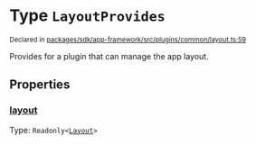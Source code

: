 # Type `LayoutProvides`
<sub>Declared in [packages/sdk/app-framework/src/plugins/common/layout.ts:59](https://github.com/dxos/dxos/blob/5fb37fcfa/packages/sdk/app-framework/src/plugins/common/layout.ts#L59)</sub>


Provides for a plugin that can manage the app layout.

## Properties
### [layout](https://github.com/dxos/dxos/blob/5fb37fcfa/packages/sdk/app-framework/src/plugins/common/layout.ts#L60)
Type: <code>Readonly&lt;[Layout](/api/@dxos/app-framework/types/Layout)&gt;</code>





